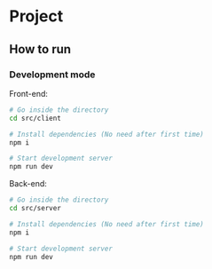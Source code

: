 # Project
## How to run
### Development mode

Front-end:
```bash
# Go inside the directory
cd src/client

# Install dependencies (No need after first time)
npm i

# Start development server
npm run dev
```

Back-end:
```bash
# Go inside the directory
cd src/server

# Install dependencies (No need after first time)
npm i

# Start development server
npm run dev
```